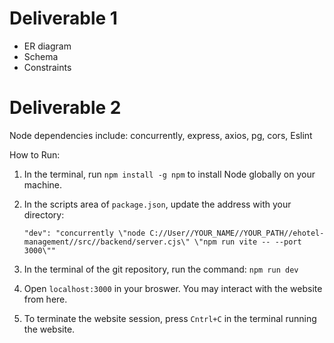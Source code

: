 # Deliverable 1
- ER diagram
- Schema
- Constraints

# Deliverable 2

Node dependencies include: concurrently, express, axios, pg, cors, Eslint

How to Run:

1) In the terminal, run  `npm install -g npm` to install Node globally on your machine.

2) In the scripts area of `package.json`, update the address with your directory:
   
    `"dev": "concurrently \"node C://User//YOUR_NAME//YOUR_PATH//ehotel-management//src//backend/server.cjs\" \"npm run vite -- --port 3000\""`

3) In the terminal of the git repository, run the command:
   `npm run dev`

4) Open `localhost:3000` in your broswer. You may interact with the website from here.
5) To terminate the website session, press `Cntrl+C` in the terminal running the website. 
